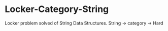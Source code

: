 # Locker-Category-String
Locker problem solved of String Data Structures. String -> category -> Hard
